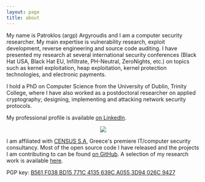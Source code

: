 ```yaml
---
layout: page
title: about
---
```


My name is Patroklos (argp) Argyroudis and I am a computer security
researcher. My main expertise is vulnerability research, exploit
development, reverse engineering and source code auditing. I have
presented my research at several international security conferences
(Black Hat USA, Black Hat EU, Infiltrate, PH-Neutral, ZeroNights,
etc.) on topics such as kernel exploitation, heap exploitation, kernel
protection technologies, and electronic payments.

I hold a PhD on Computer Science from the University of Dublin, Trinity
College, where I have also worked as a postdoctoral researcher on applied
cryptography; designing, implementing and attacking network security
protocols.

My professional profile is available
[on LinkedIn](http://linkedin.com/in/patroklos/).

<p align="center">
<img src="https://argp.github.io/public/argp.jpg?raw=true"/>
</p>

I am affiliated with [CENSUS S.A](http://census-labs.com/), Greece's
premiere IT/computer security consultancy. Most of the open source code
I have released and the projects I am contributing to can be found
[on GitHub](https://github.com/argp/). A selection of my research
work is available [here](http://census-labs.com/research/).

PGP key: [B561 F038 BD15 771C 4135 639C A055 3D94 026C 9427](http://argp.github.io/argp_pgp.asc)
